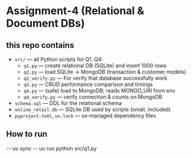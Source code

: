 # Assignment-4 (Relational & Document DBs)

## this repo contains
- `src/` — all Python scripts for Q1..Q4:
  - `q1.py` — create relational DB (SQLite) and insert 1000 rows
  - `q2.py` — load SQLite → MongoDB (transaction & customer models)
  - `q2_verify.py` — For verify that database successfully work  
  - `q3.py` — CRUD performance comparison and timings
  - `q4.py` — (safe) load to MongoDB; reads MONGO_URI from env
  - `q4_verify.py` — verify connection & counts on MongoDB
- `schema.sql` — DDL for the relational schema
- `online_retail.db` — SQLite DB used by scripts (small, included)
- `pyproject.toml`, `uv.lock` — uv-managed dependency files

## How to run 
  -- uv sync 
  -- uv run python src/q1.py
